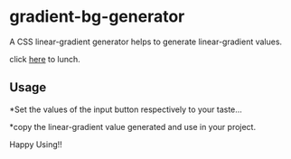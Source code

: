 # gradient-bg-generator
A CSS linear-gradient generator helps to generate linear-gradient values.

click [here](https://layoasce.github.io/gradient-bg-generator/) to lunch.

## Usage
*Set the values of the input button respectively to your taste...

*copy the linear-gradient value generated and use in your project.

Happy Using!!
